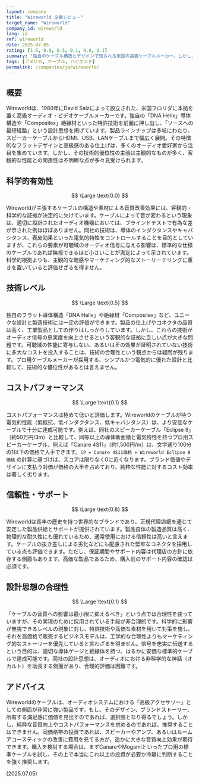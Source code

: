 ```yaml
---
layout: company
title: "Wireworld 企業レビュー"
target_name: "Wireworld"
company_id: wireworld
lang: ja
ref: wireworld
date: 2025-07-05
rating: [1.5, 0.0, 0.5, 0.1, 0.8, 0.1]
summary: "独自のケーブル構造とデザインで知られる米国の高級ケーブルメーカー。しかし、その主張の多くは科学的根拠に乏しく、音質への影響は客観的に証明されていません。同等以上の電気的性能を持つプロ用ケーブルが数十分の一以下の価格で存在するため、コストパフォーマンスは極めて低いと評価せざるを得ません。製品の外観やブランド価値に魅力を感じるユーザー向けの高級アクセサリーと位置づけられます。"
tags: [アメリカ, ケーブル, ハイエンド]
permalink: /companies/ja/wireworld/
---
```


## 概要

Wireworldは、1980年にDavid Salzによって設立された、米国フロリダに本拠を置く高級オーディオ・ビデオケーブルメーカーです。独自の「DNA Helix」導体構造や「Composilex」絶縁材といった特許技術を前面に押し出し、「ソースへの最短経路」という設計思想を掲げています。製品ラインナップは多岐にわたり、スピーカーケーブルからHDMI、USB、LANケーブルまで幅広く展開。その特徴的なフラットデザインと高級感のある仕上げは、多くのオーディオ愛好家から注目を集めています。しかし、その技術的優位性の主張は主観的なものが多く、客観的な性能との関連性は不明瞭な点が多々見受けられます。

## 科学的有効性

$$ \Large \text{0.0} $$

Wireworldが主張するケーブルの構造や素材による音質改善効果には、客観的・科学的な証拠が決定的に欠けています。ケーブルによって音が変わるという現象は、適切に設計されたオーディオ機器においては、ブラインドテストで有為な差が示された例はほぼありません。同社の技術は、導体のインダクタンスやキャパシタンス、表皮効果といった電気的特性をコントロールすることを目的としていますが、これらの要素が可聴域のオーディオ信号に与える影響は、標準的な仕様のケーブルであれば無視できるほど小さいことが測定によって示されています。科学的根拠よりも、主観的な聴感やマーケティング的なストーリーテリングに重きを置いていると評価せざるを得ません。

## 技術レベル

$$ \Large \text{0.5} $$

独自のフラット導体構造「DNA Helix」や絶縁材「Composilex」など、ユニークな設計と製造技術には一定の評価ができます。製品の仕上げやコネクタの品質は高く、工業製品としての作りはしっかりしています。しかし、これらの技術がオーディオ信号の忠実度を向上させるという客観的な証拠に乏しい点が大きな問題です。可聴域の性能に寄与しない、あるいはその効果が証明されていない技術に多大なコストを投入することは、技術の合理性という観点からは疑問が残ります。プロ用ケーブルメーカーが採用する、シンプルかつ電気的に優れた設計と比較して、技術的な優位性があるとは言えません。

## コストパフォーマンス

$$ \Large \text{0.1} $$

コストパフォーマンスは極めて低いと評価します。Wireworldのケーブルが持つ電気的性能（低抵抗、低インダクタンス、低キャパシタンス）は、より安価なケーブルで十分に達成可能です。例えば、同社のスピーカーケーブル「Eclipse 8」（約50万円/3m）と比較して、同等以上の導体断面積と電気特性を持つプロ用スピーカーケーブル、例えば「Canare 4S11」（約1,500円/m）は、文字通り100分の1以下の価格で入手できます。`CP = Canare 4S11価格 ÷ Wireworld Eclipse 8価格` の計算に基づけば、スコアは限りなく0に近くなります。ブランド価値やデザインに支払う対価が価格の大半を占めており、純粋な性能に対するコスト効率は著しく劣ります。

## 信頼性・サポート

$$ \Large \text{0.8} $$

Wireworldは長年の歴史を持つ世界的なブランドであり、正規代理店網を通じて安定した製品供給とサポートが提供されています。製品自体の製造品質は高く、物理的な耐久性にも優れているため、通常使用における信頼性は高いと言えます。ケーブルの抜き差しによる劣化などにも配慮された堅牢なコネクタを採用している点も評価できます。ただし、保証期間やサポート内容は代理店の方針に依存する側面もあります。高価な製品であるため、購入前のサポート内容の確認は必須です。

## 設計思想の合理性

$$ \Large \text{0.1} $$

「ケーブルの音質への影響は最小限に抑えるべき」という点では合理性を装っていますが、その実現のために採用されている手段が非合理的です。科学的に影響が無視できるレベルの現象に対し、特許技術や高価な素材を用いて対策を施し、それを高価格で販売するビジネスモデルは、工学的な合理性よりもマーケティング的なストーリーを優先していると言わざるを得ません。信号を忠実に伝送するという目的は、適切な導体ゲージと絶縁体を持つ、はるかに安価な標準的ケーブルで達成可能です。同社の設計思想は、オーディオにおける非科学的な神話（オカルト）を助長する側面があり、合理的評価は困難です。

## アドバイス

Wireworldのケーブルは、オーディオシステムにおける「高級アクセサリー」としての側面が非常に強い製品です。もし、そのデザイン、ブランドストーリー、所有する満足感に価値を見出すのであれば、選択肢となり得るでしょう。しかし、純粋な音質向上やコストパフォーマンスを求めるのであれば、推奨することはできません。同価格帯の投資であれば、スピーカーやアンプ、あるいはルームアコースティックの改善に費用を充てる方が、遥かに大きな音質向上効果が期待できます。購入を検討する場合は、まずCanareやMogamiといったプロ用の標準ケーブルを試し、その上で本当にこれ以上の投資が必要か冷静に判断することを強く推奨します。

(2025.07.05)
